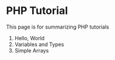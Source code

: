 # PHP Tutorial

This page is for summarizing PHP tutorials

1. Hello, World
2. Variables and Types
3. Simple Arrays

